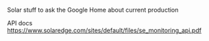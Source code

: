 Solar stuff to ask the Google Home about current production

API docs
https://www.solaredge.com/sites/default/files/se_monitoring_api.pdf
